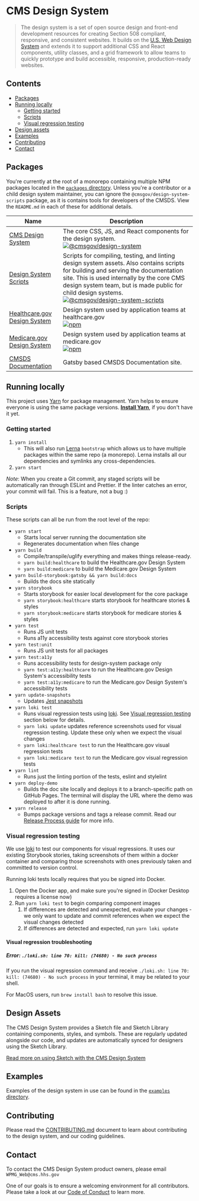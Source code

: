 # CMS Design System

> The design system is a set of open source design and front-end development resources for creating Section 508 compliant, responsive, and consistent websites. It builds on the [U.S. Web Design System](https://designsystem.digital.gov/) and extends it to support additional CSS and React components, utility classes, and a grid framework to allow teams to quickly prototype and build accessible, responsive, production-ready websites.

## Contents

- [Packages](#packages)
- [Running locally](#running-locally)
  - [Getting started](#getting-started)
  - [Scripts](#scripts)
  - [Visual regression testing](#visual-regression-testing)
- [Design assets](#design-assets)
- [Examples](#examples)
- [Contributing](#contributing)
- [Contact](#contact)

## Packages

You're currently at the root of a monorepo containing multiple NPM packages located in the [`packages` directory](packages/). Unless you're a contributor or a child design system maintainer, you can ignore the `@cmsgov/design-system-scripts` package, as it is contains tools for developers of the CMSDS. View the `README.md` in each of these for additional details.

| Name                                                       | Description                                                                                                                                                                                                                                                                                                                                                                                                                                                  |
| ---------------------------------------------------------- | ------------------------------------------------------------------------------------------------------------------------------------------------------------------------------------------------------------------------------------------------------------------------------------------------------------------------------------------------------------------------------------------------------------------------------------------------------------ |
| [CMS Design System](packages/design-system)                | The core CSS, JS, and React components for the design system. <br> [![@cmsgov/design-system](https://img.shields.io/npm/v/@cmsgov/design-system.svg?label=@cmsgov%2Fdesign-system)](https://www.npmjs.com/package/@cmsgov/design-system)                                                                                                                                                                                                                     |
| [Design System Scripts](packages/design-system-docs)       | Scripts for compiling, testing, and linting design system assets. Also contains scripts for building and serving the documentation site. This is used internally by the core CMS design system team, but is made public for child design systems. <br> [![@cmsgov/design-system-scripts](https://img.shields.io/npm/v/@cmsgov/design-system-scripts.svg?label=@cmsgov%2Fdesign-system-scripts)](https://www.npmjs.com/package/@cmsgov/design-system-scripts) |
| [Healthcare.gov Design System](packages/ds-healthcare-gov) | Design system used by application teams at healthcare.gov <br> [![npm](https://img.shields.io/npm/v/@cmsgov/ds-healthcare-gov.svg?label=@cmsgov%2Fds-healthcare-gov)](https://www.npmjs.com/package/@cmsgov/ds-healthcare-gov)                                                                                                                                                                                                                               |
| [Medicare.gov Design System](packages/ds-medicare-gov)     | Design system used by application teams at medicare.gov <br> [![npm](https://img.shields.io/npm/v/@cmsgov/ds-medicare-gov.svg?label=@cmsgov%2Fds-medicare-gov)](https://www.npmjs.com/package/@cmsgov/ds-medicare-gov)                                                                                                                                                                                                                                       |
| [CMSDS Documentation](packages/docs)                       | Gatsby based CMSDS Documentation site.                                                                                                                                                                                                                                                                                                                                                                                                                       |

## Running locally

This project uses [Yarn](https://yarnpkg.com/) for package management. Yarn helps to ensure everyone is using the same package versions. [**Install Yarn**](https://yarnpkg.com/docs/install), if you don't have it yet.

### Getting started

1. `yarn install`
   - This will also run [Lerna](https://lernajs.io/) `bootstrap` which allows us to have multiple packages within the same repo (a monorepo). Lerna installs all our dependencies and symlinks any cross-dependencies.
1. `yarn start`

_Note_: When you create a Git commit, any staged scripts will be automatically ran through ESLint and Prettier. If the linter catches an error, your commit will fail. This is a feature, not a bug :)

### Scripts

These scripts can all be run from the root level of the repo:

- `yarn start`
  - Starts local server running the documentation site
  - Regenerates documentation when files change
- `yarn build`
  - Compile/transpile/uglify everything and makes things release-ready.
  - `yarn build:healthcare` to build the Healthcare.gov Design System
  - `yarn build:medicare` to build the Medicare.gov Design System
- `yarn build-storybook:gatsby && yarn build:docs`
  - Builds the docs site statically
- `yarn storybook`
  - Starts storybook for easier local development for the core package
  - `yarn storybook:healthcare` starts storybook for healthcare stories & styles
  - `yarn storybook:medicare` starts storybook for medicare stories & styles
- `yarn test`
  - Runs JS unit tests
  - Runs a11y accessibility tests against core storybook stories
- `yarn test:unit`
  - Runs JS unit tests for all packages
- `yarn test:a11y`
  - Runs accessibility tests for design-system package only
  - `yarn test:a11y:healthcare` to run the Healthcare.gov Design System's accessibility tests
  - `yarn test:a11y:medicare` to run the Medicare.gov Design System's accessibility tests
- `yarn update-snapshots`
  - Updates [Jest snapshots](http://facebook.github.io/jest/docs/en/snapshot-testing.html)
- `yarn loki test`
  - Runs visual regression tests using [loki](https://storybook.js.org/addons/loki). See [Visual regression testing](#visual-regression-testing) section below for details.
  - `yarn loki update` updates reference screenshots used for visual regression testing. Update these only when we expect the visual changes
  - `yarn loki:healthcare test` to run the Healthcare.gov visual regression tests
  - `yarn loki:medicare test` to run the Medicare.gov visual regression tests
- `yarn lint`
  - Runs just the linting portion of the tests, eslint and stylelint
- `yarn deploy-demo`
  - Builds the doc site locally and deploys it to a branch-specific path on GitHub Pages. The terminal will display the URL where the demo was deployed to after it is done running.
- `yarn release`
  - Bumps package versions and tags a release commit. Read our [Release Process guide](/guides/RELEASE-PROCESS.md) for more info.

### Visual regression testing

We use [loki](https://storybook.js.org/addons/loki) to test our components for visual regressions. It uses our existing Storybook stories, taking screenshots of them within a docker container and comparing those screenshots with ones previously taken and committed to version control.

Running loki tests locally requires that you be signed into Docker.

1. Open the Docker app, and make sure you're signed in (Docker Desktop requires a license now)
2. Run `yarn loki test` to begin comparing component images
   1. If differences are detected and unexpected, evaluate your changes - we only want to update and commit references when we expect the visual changes detected
   2. If differences are detected and expected, run `yarn loki update`

#### Visual regression troubleshooting

##### Error: `./loki.sh: line 70: kill: (74680) - No such process`

If you run the visual regression command and receive `./loki.sh: line 70: kill: (74680) - No such process` in your terminal, it may be related to your shell.

For MacOS users, run `brew install bash` to resolve this issue.

## Design Assets

The CMS Design System provides a Sketch file and Sketch Library containing components, styles, and symbols. These are regularly updated alongside our code, and updates are automatically synced for designers using the Sketch Library.

[Read more on using Sketch with the CMS Design System](/design-assets/README.md)

## Examples

Examples of the design system in use can be found in the [`examples` directory](examples/).

## Contributing

Please read the [CONTRIBUTING.md](CONTRIBUTING.md) document to learn about contributing to the design system, and our coding guidelines.

## Contact

To contact the CMS Design System product owners, please email `WPMG_Web@cms.hhs.gov`

One of our goals is to ensure a welcoming environment for all contributors. Please take a look at our [Code of Conduct](CODE-OF-CONDUCT.md) to learn more.
